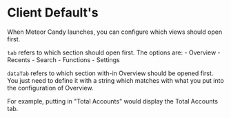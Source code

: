 # Client Default's 

When Meteor Candy launches, you can configure which views should open first.

`tab` refers to which section should open first. The options are: 
 	- Overview
 	- Recents
 	- Search
 	- Functions
 	- Settings

`dataTab` refers to which section with-in Overview should be opened first. You just need to define it with a string which matches with what you put into the configuration of Overview. 

For example, putting in "Total Accounts" would display the Total Accounts tab.